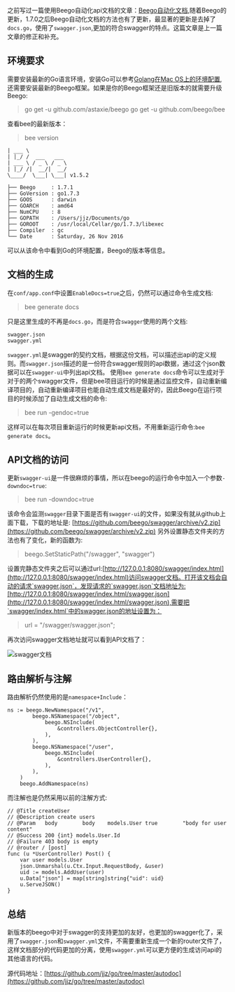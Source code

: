 之前写过一篇使用Beego自动化api文档的文章：[Beego自动化文档](http://www.jianshu.com/p/0d375f4b36b2),随着Beego的更新，1.7.0之后Beego自动化文档的方法也有了更新，最显著的更新是去掉了`docs.go`，使用了`swagger.json`,更加的符合swagger的特点。这篇文章是上一篇文章的修正和补充。
## 环境要求
需要安装最新的Go语言环境，安装Go可以参考[Golang在Mac OS上的环境配置](http://www.jianshu.com/p/943870134593),还需要安装最新的Beego框架。如果是你的Beego框架还是旧版本的就需要升级Beego:
>go get -u github.com/astaxie/beego
>go get -u github.com/beego/bee

查看bee的最新版本：
>bee version

```
| ___ \
| |_/ /  ___   ___
| ___ \ / _ \ / _ \
| |_/ /|  __/|  __/
\____/  \___| \___| v1.5.2

├── Beego     : 1.7.1
├── GoVersion : go1.7.3
├── GOOS      : darwin
├── GOARCH    : amd64
├── NumCPU    : 8
├── GOPATH    : /Users/jjz/Documents/go
├── GOROOT    : /usr/local/Cellar/go/1.7.3/libexec
├── Compiler  : gc
└── Date      : Saturday, 26 Nov 2016
```
可以从该命令中看到Go的环境配置，Beego的版本等信息。
## 文档的生成
在`conf/app.conf`中设置`EnableDocs=true`之后，仍然可以通过命令生成文档:
>bee generate docs

只是这里生成的不再是`docs.go`，而是符合`swagger`使用的两个文档:
```
swagger.json
swagger.yml
```
`swagger.yml`是swagger的契约文档，根据这份文档，可以描述出api的定义规则。而`swagger.json`描述的是一份符合swagger规则的api数据，通过这个json数据可以在`swagger-ui`中列出api文档。
使用`bee generate docs`命令可以生成对于对于的两个swagger文件，但是bee项目运行的时候是通过监控文件，自动重新编译项目的，自动重新编译项目也能自动生成文档是最好的，因此Beego在运行项目的时候添加了自动生成文档的命令:
>bee run -gendoc=true

这样可以在每次项目重新运行的时候更新api文档，不用重新运行命令:`bee generate docs`。
## API文档的访问
更新`swagger-ui`是一件很麻烦的事情，所以在beego的运行命令中加入一个参数`-downdoc=true`:
>bee run -downdoc=true

该命令会监测`swagger`目录下面是否有`swagger-ui`的文件，如果没有就从github上面下载，下载的地址是: [https://github.com/beego/swagger/archive/v2.zip](https://github.com/beego/swagger/archive/v2.zip)
另外设置静态文件夹的方法也有了变化，新的函数为:
>beego.SetStaticPath("/swagger", "swagger")

设置完静态文件夹之后可以通过url:[http://127.0.0.1:8080/swagger/index.html](http://127.0.0.1:8080/swagger/index.html)访问swagger文档。打开该文档会自动的请求`swagger.json`，发现请求的`swagger.json`文档地址为:[http://127.0.0.1:8080/swagger/index.html/swagger.json](http://127.0.0.1:8080/swagger/index.html/swagger.json),需要把`swagger/index.html`中的swagger.json的地址设置为：
>url = "/swagger/swagger.json";

再次访问swagger文档地址就可以看到API文档了：

![swagger文档](http://upload-images.jianshu.io/upload_images/22188-a22360ab04107fca.png?imageMogr2/auto-orient/strip%7CimageView2/2/w/1240)

## 路由解析与注解
路由解析仍然使用的是`namespace+Include`：
```
ns := beego.NewNamespace("/v1",
        beego.NSNamespace("/object",
            beego.NSInclude(
                &controllers.ObjectController{},
            ),
        ),
        beego.NSNamespace("/user",
            beego.NSInclude(
                &controllers.UserController{},
            ),
        ),
    )
    beego.AddNamespace(ns)
```
而注解也是仍然采用以前的注解方式:
```
// @Title createUser
// @Description create users
// @Param	body		body 	models.User	true		"body for user content"
// @Success 200 {int} models.User.Id
// @Failure 403 body is empty
// @router / [post]
func (u *UserController) Post() {
	var user models.User
	json.Unmarshal(u.Ctx.Input.RequestBody, &user)
	uid := models.AddUser(user)
	u.Data["json"] = map[string]string{"uid": uid}
	u.ServeJSON()
}
```
## 总结
新版本的beego中对于swagger的支持更加的友好，也更加的swagger化了，采用了`swagger.json`和`swagger.yml`文件，不需要重新生成一个新的router文件了，这样文档部分的代码更加的分离，使用`swagger.yml`可以更方便的生成访问api的其他语言的代码。

源代码地址：[https://github.com/jjz/go/tree/master/autodoc](https://github.com/jjz/go/tree/master/autodoc)

